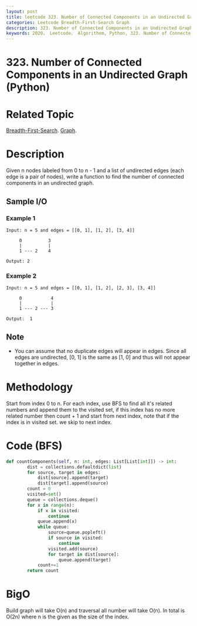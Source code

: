 ```yaml
---
layout: post
title: leetcode 323. Number of Connected Components in an Undirected Graph (Python)
categories: Leetcode Breadth-First-Search Graph
description: 323. Number of Connected Components in an Undirected Graph (Python Solution)
keywords: 2020， Leetcode， Algorithem, Python, 323. Number of Connected Components in an Undirected Graph, zhenyu, Breadth-First-Search, BFS, Breadth First Search, Graph
---
```


# 323. Number of Connected Components in an Undirected Graph (Python)

# Related Topic
<a href="/categories/#Breadth-First-Search" target="_blank"> Breadth-First-Search</a>.
<a href="/categories/#Graph" target="_blank"> Graph</a>.

# Description
Given n nodes labeled from 0 to n - 1 and a list of undirected edges (each edge is a pair of nodes), write a function to find the number of connected components in an undirected graph.


## Sample I/O

### Example 1
```
Input: n = 5 and edges = [[0, 1], [1, 2], [3, 4]]

     0          3
     |          |
     1 --- 2    4 

Output: 2
```

### Example 2
```
Input: n = 5 and edges = [[0, 1], [1, 2], [2, 3], [3, 4]]

     0           4
     |           |
     1 --- 2 --- 3

Output:  1
```

## Note
* You can assume that no duplicate edges will appear in edges. Since all edges are undirected, [0, 1] is the same as [1, 0] and thus will not appear together in edges.

# Methodology
Start from index 0 to n. For each index, use BFS to find all it's related numbers and append them to the visited set, if this index has no more related number then count + 1 and start from next index, note that if the index is in visited set. we skip to next index.

# Code (BFS)
```python
def countComponents(self, n: int, edges: List[List[int]]) -> int:
        dist = collections.defaultdict(list)
        for source, target in edges:
            dist[source].append(target)
            dist[target].append(source)
        count = 0
        visited=set()
        queue = collections.deque()
        for x in range(n):
            if x in visited:
                continue
            queue.append(x)
            while queue:
                source=queue.popleft()
                if source in visited:
                    continue
                visited.add(source)
                for target in dist[source]:
                    queue.append(target)
            count+=1
        return count
```
# BigO
Build graph will take O(n) and traversal all number will take O(n). In total is O(2n) where n is the given as the size of the index.